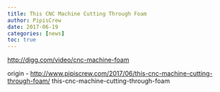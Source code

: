 ```yaml
---
title: This CNC Machine Cutting Through Foam
author: PipisCrew
date: 2017-06-19
categories: [news]
toc: true
---
```


http://digg.com/video/cnc-machine-foam

origin - http://www.pipiscrew.com/2017/06/this-cnc-machine-cutting-through-foam/ this-cnc-machine-cutting-through-foam